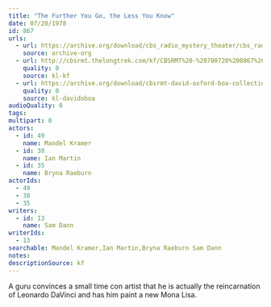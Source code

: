 ```yaml
---
title: "The Further You Go, the Less You Know"
date: 07/20/1978
id: 867
urls: 
  - url: https://archive.org/download/cbs_radio_mystery_theater/cbs_radio_mystery_theater-0851-0900.zip/cbs_radio_mystery_theater-0851-0900%2Fcbsrmt_0867_the_further_you_go_the_less_you_know.mp3
    source: archive-org
  - url: http://cbsrmt.thelongtrek.com/kf/CBSRMT%20-%20780720%200867%20The%20Further%20You%20Go,%20The%20Less%20You%20Know_kf.mp3
    quality: 0
    source: kl-kf
  - url: https://archive.org/download/cbsrmt-david-oxford-boa-collection/CBSRMT-780720-0867-The-Further-You-Go,-the-Less-You-Know-(128-48)_WBBM-JE-{BoA}.mp3
    quality: 0
    source: kl-davidoboa
audioQuality: 0
tags: 
multipart: 0
actors:  
  - id: 49
    name: Mandel Kramer  
  - id: 38
    name: Ian Martin  
  - id: 35
    name: Bryna Raeburn
actorIds:  
  - 49  
  - 38  
  - 35
writers:  
  - id: 13
    name: Sam Dann
writerIds:  
  - 13
searchable: Mandel Kramer,Ian Martin,Bryna Raeburn Sam Dann
notes: 
descriptionSource: kf
---
```

A guru convinces a small time con artist that he is actually the reincarnation of Leonardo DaVinci and has him paint a new Mona Lisa.